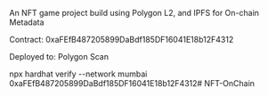An NFT game project build using Polygon L2, and IPFS for On-chain Metadata 

Contract: 0xaFEfB487205899DaBdf185DF16041E18b12F4312     

Deployed to: Polygon Scan

npx hardhat verify --network mumbai 0xaFEfB487205899DaBdf185DF16041E18b12F4312# NFT-OnChain
